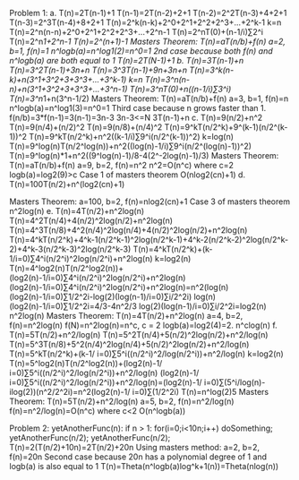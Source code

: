 Problem 1:
a. T(n)=2T(n-1)+1
   T(n-1)=2T(n-2)+2+1
   T(n-2)=2^2T(n-3)+4+2+1
   T(n-3)=2^3T(n-4)+8+2+1
   T(n)=2^k(n-k)+2^0+2^1+2^2+2^3+...+2^k-1
   k=n
   T(n)=2^n(n-n)+2^0+2^1+2^2+2^3+...+2^n-1
   T(n)=2^nT(0)+(n-1/i)∑2^i
   T(n)=2^n*1+2^n-1
   T(n)=2^(n+1)-1
   Masters Theorem: 
   T(n)=aT(n/b)+f(n)
   a=2, b=1, f(n)=1
   n^logb(a)=n^log1(2)=n^0=1
   2nd case because both f(n) and n^logb(a) are both equal to 1
   T(n)=2T(N-1)+1
b. T(n)=3T(n-1)+n
   T(n)=3^2T(n-1)+3n+n
   T(n)=3^3T(n-1)+9n+3n+n
   T(n)=3^k(n-k)+n(3^1+3^2+3+3^3+...+3^k-1)
   k=n
   T(n)=3^n(n-n)+n(3^1+3^2+3+3^3+...+3^n-1)
   T(n)=3^nT(0)+n((n-1/i)∑3^i)
   T(n)=3^n*1+n(3^n-1/2)
   Masters Theorem: 
   T(n)=aT(n/b)+f(n)
   a=3, b=1, f(n)=n
   n^logb(a)=n^log1(3)=n^0=1
   Third case because n grows faster than 1. 
   f(n/b)=3*f(n-1)=3(n-1)=3n-3
   3n-3<=N
   3T(n-1)+n
c. T(n)=9(n/2)+n^2
   T(n)=9(n/4)+(n/2)^2
   T(n)=9(n/8)+(n/4)^2
   T(n)=9^kT(n/2^k)+9^(k-1)(n/2^(k-1))^2
   T(n)=9^kT(n/2^k)+n^2((k-1/i)∑9^i(n/2^(k-1))^2)
   k=log(n)
   T(n)=9^log(n)T(n/2^log(n))+n^2((log(n)-1/i)∑9^i(n/2^(log(n)-1))^2)
   T(n)=9^log(n)*1+n^2((9^log(n)-1)/8-4(2^-2log(n)-1)/3)
   Masters Theorem: 
   T(n)=aT(n/b)+f(n)
   a=9, b=2, f(n)=n^2
   n^2=O(n^c) where c=2
   logb(a)=log2(9)>c
   Case 1 of masters theorem
   O(nlog2(cn)+1)
d. T(n)=100T(n/2)+n^(log2(cn)+1)
   
   Masters Theorem:
   a=100, b=2, f(n)=nlog2(cn)+1
   Case 3 of masters theorem
   n^2log(n)
e. T(n)=4T(n/2)+n^2log(n)
   T(n)=4^2T(n/4)+4(n/2)^2log(n/2)+n^2log(n)
   T(n)=4^3T(n/8)+4^2(n/4)^2log(n/4)+4(n/2)^2log(n/2)+n^2log(n)
   T(n)=4^kT(n/2^k)+4^k-1(n/2^k-1)^2log(n/2^k-1)+4^k-2(n/2^k-2)^2log(n/2^k-2)+4^k-3(n/2^k-3)^2log(n/2^k-3)
   T(n)=4^kT(n/2^k)+(k-1/i=0)∑4^i(n/2^i)^2log(n/2^i)+n^2log(n)
   k=log2(n)
   T(n)=4^log2(n)T(n/2^log2(n))+(log2(n)-1/i=0)∑4^i(n/2^i)^2log(n/2^i)+n^2log(n)
   (log2(n)-1/i=0)∑4^i(n/2^i)^2log(n/2^i)+n^2log(n)=n^2(log(n)(log2(n)-1/i=0)∑1/2^2i-log(2)(log(n-1)/i=0)∑i/2^2i)
   log(n)(log2(n)-1/i=0)∑1/2^2i=4/3-4n^2/3
   log(2)(log(n-1)/i=0)∑i/2^2i=log2(n)
   n^2log(n)
   Masters Theorem:
   T(n)=4T(n/2)+n^2log(n)
   a=4, b=2, f(n)=n^2log(n)
   f(N)=n^2log(n)=n^c, c = 2
   logb(a)=log2(4)=2.
   n^clog(n)
f. T(n)=5T(n/2)+n^2/log(n)
   T(n)=5^2T(n/4)+5(n/2)^2log(n/2)+n^2/log(n)
   T(n)=5^3T(n/8)+5^2(n/4)^2log(n/4)+5(n/2)^2log(n/2)+n^2/log(n)
   T(n)=5^kT(n/2^k)+(k-1/ i=0)∑5^i((n/2^i)^2/log(n/2^i))+n^2/log(n)
   k=log2(n)
   T(n)=5^log2(n)T(n/2^log2(n))+(log2(n)-1/ i=0)∑5^i((n/2^i)^2/log(n/2^i))+n^2/log(n)
   (log2(n)-1/ i=0)∑5^i((n/2^i)^2/log(n/2^i))+n^2/log(n)=(log2(n)-1/ i=0)∑(5^i/log(n)-ilog(2))(n^2/2^2i)=n^2(log2(n)-1/ i=0)∑(1/2^2i)
   T(n)=n^log(2)5
   Masters Theorem:
   T(n)=5T(n/2)+n^2/log(n)
   a=5, b=2, f(n)=n^2/log(n)
   f(n)=n^2/log(n)=O(n^c) where c<2
   O(n^logb(a))

Problem 2:
   yetAnotherFunc(n): 
   if n > 1: 
   for(i=0;i<10n;i++)
      doSomething;
      yetAnotherFunc(n/2);
      yetAnotherFunc(n/2);
   T(n)=2(T(n/2)+10n)=2T(n/2)+20n
   Using masters method:
   a=2, b=2, f(n)=20n
   Second case because 20n has a polynomial degree of 1 and logb(a) is also equal to 1
   T(n)=Theta(n^logb(a)log^k+1(n))=Theta(nlog(n))
